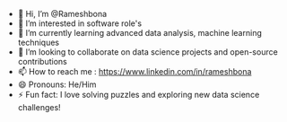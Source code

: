 - 👋 Hi, I’m @Rameshbona
- 👀 I’m interested in software role's
- 🌱 I’m currently learning advanced data analysis, machine learning techniques
- 💞️ I’m looking to collaborate on data science projects and open-source contributions
- 📫 How to reach me : https://www.linkedin.com/in/rameshbona
- 😄 Pronouns: He/Him
- ⚡ Fun fact: I love solving puzzles and exploring new data science challenges!

<!---
Rameshbona/Rameshbona is a ✨ special ✨ repository because its `README.md` (this file) appears on your GitHub profile.
You can click the Preview link to take a look at your changes.
--->
